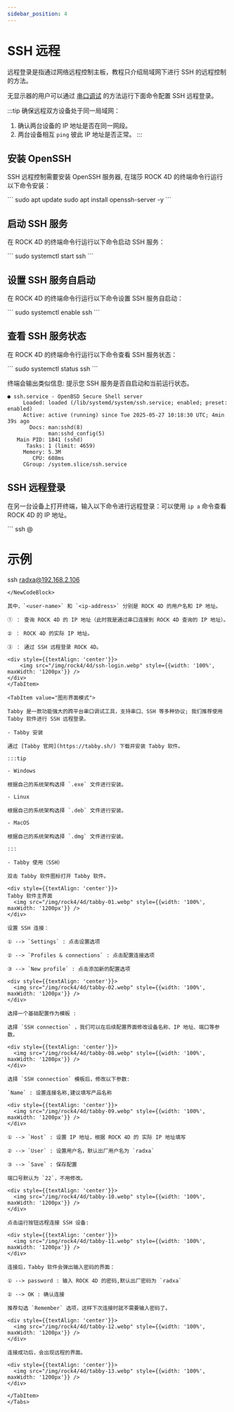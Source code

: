 ```yaml
---
sidebar_position: 4
---
```


# SSH 远程

远程登录是指通过网络远程控制主板，教程只介绍局域网下进行 SSH 的远程控制的方法。

无显示器的用户可以通过 [串口调试](./uart_debug) 的方法运行下面命令配置 SSH 远程登录。

:::tip
确保远程双方设备处于同一局域网：

1. 确认两台设备的 IP 地址是否在同一网段。
2. 两台设备相互 `ping` 彼此 IP 地址是否正常。
   :::

## 安装 OpenSSH

SSH 远程控制需要安装 OpenSSH 服务器, 在瑞莎 ROCK 4D 的终端命令行运行以下命令安装：

<NewCodeBlock tip="radxa@radxa-4d$" type="device">
```
sudo apt update
sudo apt install openssh-server -y
```
</NewCodeBlock>

## 启动 SSH 服务

在 ROCK 4D 的终端命令行运行以下命令启动 SSH 服务：

<NewCodeBlock tip="radxa@radxa-4d$" type="device">
```
sudo systemctl start ssh
```
</NewCodeBlock>

## 设置 SSH 服务自启动

在 ROCK 4D 的终端命令行运行以下命令设置 SSH 服务自启动：

<NewCodeBlock tip="radxa@radxa-4d$" type="device">
```
sudo systemctl enable ssh
```
</NewCodeBlock>

## 查看 SSH 服务状态

在 ROCK 4D 的终端命令行运行以下命令查看 SSH 服务状态：

<NewCodeBlock tip="radxa@radxa-4d$" type="device">
```
sudo systemctl status ssh
```
</NewCodeBlock>

终端会输出类似信息: 提示您 SSH 服务是否自启动和当前运行状态。

```
● ssh.service - OpenBSD Secure Shell server
     Loaded: loaded (/lib/systemd/system/ssh.service; enabled; preset: enabled)
     Active: active (running) since Tue 2025-05-27 10:18:30 UTC; 4min 39s ago
       Docs: man:sshd(8)
             man:sshd_config(5)
   Main PID: 1841 (sshd)
      Tasks: 1 (limit: 4659)
     Memory: 5.3M
        CPU: 608ms
     CGroup: /system.slice/ssh.service
```

## SSH 远程登录

<Tabs queryString="ssh-mode">

<TabItem value="命令行模式">

在另一台设备上打开终端，输入以下命令进行远程登录：可以使用 `ip a` 命令查看 ROCK 4D 的 IP 地址。

<NewCodeBlock tip="Host-PC$" type="host">
```
ssh <user-name>@<ip-address>

# 示例

ssh radxa@192.168.2.106

```
</NewCodeBlock>

其中，`<user-name>` 和 `<ip-address>` 分别是 ROCK 4D 的用户名和 IP 地址。

① ： 查询 ROCK 4D 的 IP 地址（此时我是通过串口连接到 ROCK 4D 查询的 IP 地址）。

② ： ROCK 4D 的实际 IP 地址。

③ ： 通过 SSH 远程登录 ROCK 4D。

<div style={{textAlign: 'center'}}>
    <img src="/img/rock4/4d/ssh-login.webp" style={{width: '100%', maxWidth: '1200px'}} />
</div>
</TabItem>

<TabItem value="图形界面模式">

Tabby 是一款功能强大的跨平台串口调试工具，支持串口、SSH 等多种协议; 我们推荐使用 Tabby 软件进行 SSH 远程登录。

- Tabby 安装

通过 [Tabby 官网](https://tabby.sh/) 下载并安装 Tabby 软件。

:::tip

- Windows

根据自己的系统架构选择 `.exe` 文件进行安装。

- Linux

根据自己的系统架构选择 `.deb` 文件进行安装。

- MacOS

根据自己的系统架构选择 `.dmg` 文件进行安装。

:::

- Tabby 使用（SSH）

双击 Tabby 软件图标打开 Tabby 软件。

<div style={{textAlign: 'center'}}>
Tabby 软件主界面
  <img src="/img/rock4/4d/tabby-01.webp" style={{width: '100%', maxWidth: '1200px'}} />
</div>

设置 SSH 连接：

① --> `Settings` : 点击设置选项

② --> `Profiles & connections` : 点击配置连接选项

③ --> `New profile` : 点击添加新的配置选项

<div style={{textAlign: 'center'}}>
  <img src="/img/rock4/4d/tabby-02.webp" style={{width: '100%', maxWidth: '1200px'}} />
</div>

选择一个基础配置作为模板 :

选择 `SSH connection` ，我们可以在后续配置界面修改设备名称、IP 地址、端口等参数。

<div style={{textAlign: 'center'}}>
  <img src="/img/rock4/4d/tabby-08.webp" style={{width: '100%', maxWidth: '1200px'}} />
</div>

选择 `SSH connection` 模板后，修改以下参数:

`Name` : 设置连接名称,建议填写产品名称

<div style={{textAlign: 'center'}}>
  <img src="/img/rock4/4d/tabby-09.webp" style={{width: '100%', maxWidth: '1200px'}} />
</div>

① --> `Host` : 设置 IP 地址，根据 ROCK 4D 的 实际 IP 地址填写

② --> `User` : 设置用户名，默认出厂用户名为 `radxa`

③ --> `Save` : 保存配置

端口号默认为 `22`，不用修改。

<div style={{textAlign: 'center'}}>
  <img src="/img/rock4/4d/tabby-10.webp" style={{width: '100%', maxWidth: '1200px'}} />
</div>

点击运行按钮远程连接 SSH 设备:

<div style={{textAlign: 'center'}}>
  <img src="/img/rock4/4d/tabby-11.webp" style={{width: '100%', maxWidth: '1200px'}} />
</div>

连接后，Tabby 软件会弹出输入密码的界面：

① --> password : 输入 ROCK 4D 的密码,默认出厂密码为 `radxa`

② --> OK : 确认连接

推荐勾选 `Remember` 选项，这样下次连接时就不需要输入密码了。

<div style={{textAlign: 'center'}}>
  <img src="/img/rock4/4d/tabby-12.webp" style={{width: '100%', maxWidth: '1200px'}} />
</div>

连接成功后，会出现远程的界面。

<div style={{textAlign: 'center'}}>
  <img src="/img/rock4/4d/tabby-13.webp" style={{width: '100%', maxWidth: '1200px'}} />
</div>

</TabItem>
</Tabs>
```
